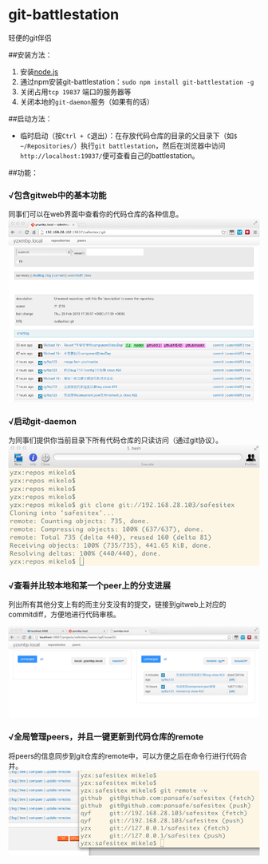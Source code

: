 git-battlestation
=================

轻便的git伴侣

##安装方法：

1. 安装[node.js](http://nodejs.org/)
2. 通过npm安装git-battlestation：`sudo npm install git-battlestation -g`
3. 关闭占用`tcp 19837` 端口的服务器等
4. 关闭本地的`git-daemon`服务（如果有的话）

##启动方法：

* 临时启动（按`Ctrl + C`退出）：在存放代码仓库的目录的父目录下（如`$ ~/Repositories/`）执行`git battlestation`，然后在浏览器中访问`http://localhost:19837/`便可查看自己的battlestation。

##功能：

### √包含gitweb中的基本功能

同事们可以在web界面中查看你的代码仓库的各种信息。
![demo-gitweb](demo-gitweb.png)

### √启动git-daemon

为同事们提供你当前目录下所有代码仓库的只读访问（通过git协议）。
![demo-git-daemon](demo-git-daemon.png)

### √查看并比较本地和某一个peer上的分支进展

列出所有其他分支上有的而主分支没有的提交，链接到gitweb上对应的commitdiff，方便地进行代码审核。

![demo-compare](demo-compare.png)

### √全局管理peers，并且一键更新到代码仓库的remote

将peers的信息同步到git仓库的remote中，可以方便之后在命令行进行代码合并。
![demo-update-remotes](demo-update-remotes.png)
